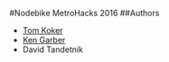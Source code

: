#Nodebike
MetroHacks 2016
##Authors
 - [Tom Koker](http://tomkoker.com)
 - [Ken Garber](http://kgarber.com)
 - David Tandetnik
